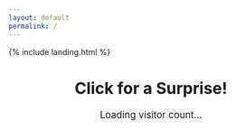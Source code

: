 ```yaml
---
layout: default
permalink: /
---
```


<link rel="shortcut icon" type="image/x-icon" href="{{ "/image/favicon.ico" | prepend: site.baseurl }}">
{% include landing.html %}

<style>
  .page-title {
    text-align: center;
    cursor: pointer;
  }

  /* Styling for the counter display */
  #visitor-counter {
    text-align: center;
    font-size: 1.2em;
    margin-top: 20px;
  }

  .overlay {
    position: fixed;
    top: 0;
    left: 0;
    width: 100%;
    height: 100%;
    background: black;
    opacity: 0;
    pointer-events: none;
    transition: opacity 1s;
    z-index: 10;
  }

  .overlay.active {
    opacity: 1;
    pointer-events: auto;
  }

  #videoContainer {
    display: none;
    position: fixed;
    top: 50%;
    left: 50%;
    transform: translate(-50%, -50%);
    z-index: 20;
  }

  #videoContainer video {
    width: 100%;
    height: auto;
    pointer-events: none;
  }
</style>

<h1 class="page-title">Click for a Surprise!</h1>

<!-- Visitor counter display -->
<div id="visitor-counter">Loading visitor count...</div>

<div class="overlay"></div>

<div id="videoContainer">
  <div class="video-overlay" style="position: absolute; top: 0; left: 0; width: 150%; height: 150%; z-index: 30;"></div>
  <video id="surpriseVideo" src="/sounds/Edit.mp4"></video>
</div>

<script>
  // Surprise video functionality
  document.querySelector('.page-title').addEventListener('click', function() {
    var overlay = document.querySelector('.overlay');
    var videoContainer = document.getElementById("videoContainer");
    var video = document.getElementById("surpriseVideo");

    overlay.classList.add('active');

    setTimeout(function() {
      videoContainer.style.display = "block";
      video.play();
    }, 1000);

    video.addEventListener('ended', function() {
      location.reload();
    });
  });

  document.addEventListener("DOMContentLoaded", function() {
    const apiKey = '667d60905e9850a61cd91b84ab325590841e9b5c';
    const apiUrl = 'https://api.cptmilk.xyz/visit?api_key=' + apiKey;

    // POST request increments the visitor count
    fetch(apiUrl, { method: 'POST' })
      .then(() => {
        return fetch(apiUrl, { method: 'GET' });
      })
      .then(response => response.json())
      .then(data => {
        document.getElementById('visitor-counter').textContent = 'Visitor Count: ' + data.visitor_count;
      })
      .catch(error => {
        console.error('Error fetching visitor count:', error);
        document.getElementById('visitor-counter').textContent = 'Error loading visitor count.';
      });

    var attribution = document.getElementById("attribution");
    if (attribution) {
        attribution.style.display = "none";
    }
});  
</script>
